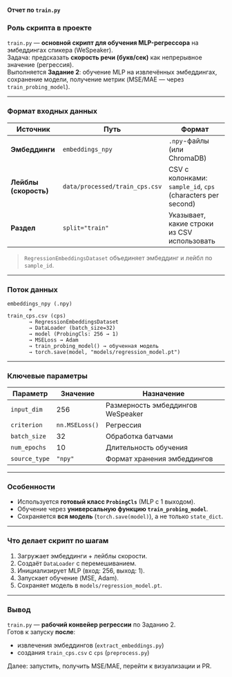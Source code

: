 **Отчет по `train.py`**

### Роль скрипта в проекте
`train.py` — **основной скрипт для обучения MLP-регрессора** на эмбеддингах спикера (WeSpeaker).  
Задача: предсказать **скорость речи (букв/сек)** как непрерывное значение (регрессия).  
Выполняется **Задание 2**: обучение MLP на извлечённых эмбеддингах, сохранение модели, получение метрик (MSE/MAE — через `train_probing_model`).

---

### Формат входных данных

| Источник | Путь | Формат |
|--------|------|--------|
| **Эмбеддинги** | `embeddings_npy` | `.npy`-файлы (или ChromaDB) |
| **Лейблы (скорость)** | `data/processed/train_cps.csv` | CSV с колонками: `sample_id`, `cps` (characters per second) |
| **Раздел** | `split="train"` | Указывает, какие строки из CSV использовать |

> `RegressionEmbeddingsDataset` объединяет эмбеддинг и лейбл по `sample_id`.

---

### Поток данных

```
embeddings_npy (.npy) 
       + 
train_cps.csv (cps) 
       → RegressionEmbeddingsDataset 
       → DataLoader (batch_size=32)
       → model (ProbingCls: 256 → 1)
       → MSELoss → Adam
       → train_probing_model() → обученная модель
       → torch.save(model, "models/regression_model.pt")
```

---

### Ключевые параметры

| Параметр | Значение | Назначение |
|--------|----------|-----------|
| `input_dim` | 256 | Размерность эмбеддингов WeSpeaker |
| `criterion` | `nn.MSELoss()` | Регрессия |
| `batch_size` | 32 | Обработка батчами |
| `num_epochs` | 10 | Длительность обучения |
| `source_type` | `"npy"` | Формат хранения эмбеддингов |

---

### Особенности

- Используется **готовый класс `ProbingCls`** (MLP с 1 выходом).
- Обучение через **универсальную функцию `train_probing_model`**.
- Сохраняется **вся модель** (`torch.save(model)`), а не только `state_dict`.

---

### Что делает скрипт по шагам

1. Загружает эмбеддинги + лейблы скорости.
2. Создаёт `DataLoader` с перемешиванием.
3. Инициализирует MLP (вход: 256, выход: 1).
4. Запускает обучение (MSE, Adam).
5. Сохраняет модель в `models/regression_model.pt`.

---

### Вывод

`train.py` — **рабочий конвейер регрессии** по Заданию 2.  
Готов к запуску **после**:
- извлечения эмбеддингов (`extract_embeddings.py`)
- создания `train_cps.csv` с `cps` (`preprocess.py`)

Далее: запустить, получить MSE/MAE, перейти к визуализации и PR.